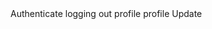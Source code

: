 <!-- Routes -->
<!-- POST /api/users/auth --> Authenticate
<!-- POST /api/users/logout --> logging out
<!-- GET /api/users/profile --> profile
<!-- POSt /api/users/profile --> profile Update